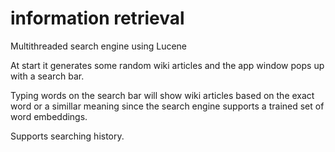 # information retrieval

Multithreaded search engine using Lucene 

At start it generates some random wiki articles and the app window pops up with a search bar.

Typing words on the search bar will show wiki articles based on the exact word or a simillar meaning since the search engine supports a trained set of word embeddings.

Supports searching history.
